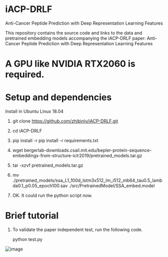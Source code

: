 # iACP-DRLF
Anti-Cancer Peptide Prediction with Deep Representation Learning Features

This repository contains the source code and links to the data and pretrained embedding models accompanying the iACP-DRLF paper: Anti-Cancer Peptide Prediction with Deep Representation Learning Features

# A GPU like NVIDIA RTX2060 is required.

# Setup and dependencies

Install in Ubuntu Linux 18.04


1. git clone https://github.com/zhibinlv/iACP-DRLF.git 

2. cd iACP-DRLF

3. pip install -r pip install -r requirements.txt

4. wget bergerlab-downloads.csail.mit.edu/bepler-protein-sequence-embeddings-from-structure-iclr2019/pretrained_models.tar.gz

5. tar -xzvf pretrained_models.tar.gz

6. mv ./pretrained_models/ssa_L1_100d_lstm3x512_lm_i512_mb64_tau0.5_lambda0.1_p0.05_epoch100.sav ./src/PretrainedModel/SSA_embed.model

7. OK. It could run the python script now.

# Brief tutorial

1. To validate the paper independent test, run the following code.

   python test.py
   
  ![image](./img/Test.png)
 
